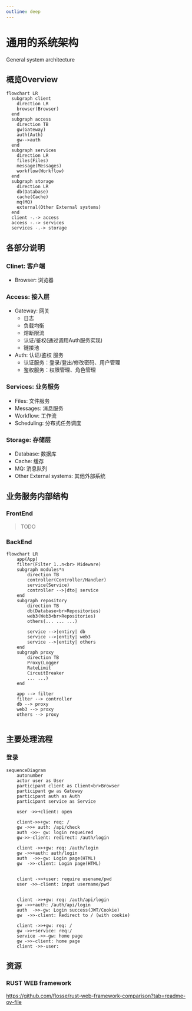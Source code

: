 ```yaml
---
outline: deep
---
```


# 通用的系统架构<Badge type="warning" text="Draft" />
  General system architecture
## 概览Overview
```mermaid
flowchart LR
  subgraph client
    direction LR
    browser(Browser)
  end
  subgraph access
    direction TB
    gw(Gateway)
    auth(Auth)
    gw-->auth
  end
  subgraph services
    direction LR
    files(Files)
    message(Messages)
    workflow(Workflow)
  end
  subgraph storage
    direction LR
    db(Database)
    cache(Cache)
    mq(MQ)
    external(Other External systems)
  end
  client -.-> access
  access -.-> services
  services -.-> storage
```
## 各部分说明
### Clinet: 客户端
* Browser: 浏览器

### Access: 接入层
* Gateway: 网关
  * 日志
  * 负载均衡
  * 熔断限流
  * 认证/鉴权(通过调用Auth服务实现)
  * 链接池
* Auth: 认证/鉴权 服务
  * 认证服务：登录/登出/修改密码、用户管理
  * 鉴权服务：权限管理、角色管理

### Services: 业务服务
  * Files: 文件服务
  * Messages: 消息服务
  * Workflow: 工作流
  * Scheduling: 分布式任务调度

### Storage: 存储层
  * Database: 数据库
  * Cache: 缓存
  * MQ: 消息队列
  * Other External systems: 其他外部系统

## 业务服务内部结构
### FrontEnd
> TODO

### BackEnd
```mermaid
flowchart LR
    app(App)
    filter(Filter 1..n<br> Mideware)
    subgraph modules*n
        direction TB
        controller(Controller/Handler)
        service(Service)
        controller -->|dto| service
    end
    subgraph repository
        direction TB
        db(Database<br>Repositories)
        web3(Web3<br>Repositories)
        others(... ... ...)

        service -->|entiry| db
        service -->|entity| web3
        service -->|entity| others
    end
    subgraph proxy
        direction TB
        Proxy(Logger
        RateLimit
        CircuitBreaker
        ... ...)
    end
    
    app --> filter
    filter --> controller
    db --> proxy
    web3 --> proxy
    others --> proxy
    

```

## 主要处理流程
### 登录
```mermaid
sequenceDiagram
    autonumber
    actor user as User
    participant client as Client<br>Browser
    participant gw as Gateway
    participant auth as Auth
    participant service as Service

    user ->>+client: open
    
    client->>+gw: req: /
    gw ->>+ auth: /api/check
    auth ->>- gw: login requeired
    gw->>-client: redirect: /auth/login

    client ->>+gw: req: /auth/login
    gw ->>+auth: auth/login
    auth  ->>-gw: Login page(HTML)
    gw  ->>-client: Login page(HTML)  

    
    client ->>+user: require usename/pwd
    user ->>-client: input username/pwd
    

    client ->>+gw: req: /auth/api/login
    gw ->>+auth: /auth/api/login
    auth  ->>-gw: Login success(JWT/Cookie)
    gw  ->>-client: Redirect to / (with cookie)

    client ->>+gw: req: /
    gw ->>+service: req:/
    service ->>-gw: home page
    gw ->>-client: home page
    client ->>-user: 
 ```

## 资源
### RUST WEB framework
 https://github.com/flosse/rust-web-framework-comparison?tab=readme-ov-file
